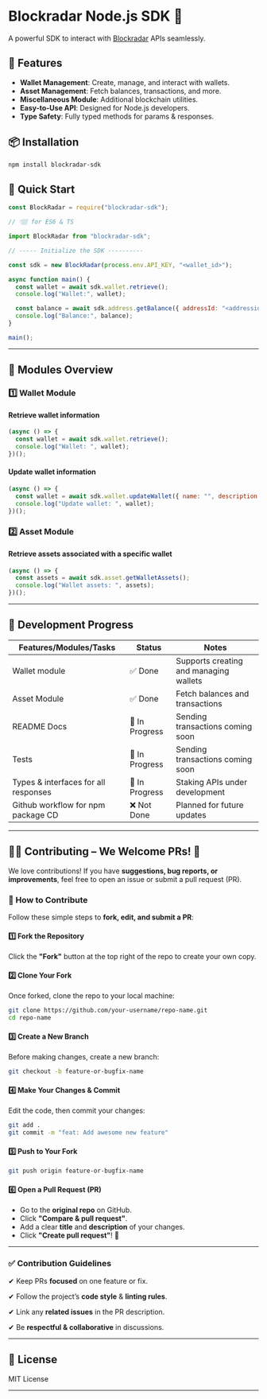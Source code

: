 # Blockradar Node.js SDK 🚀

A powerful SDK to interact with [Blockradar](https://docs.blockradar.co/api-reference/introduction) APIs seamlessly.

## 🌟 Features

- **Wallet Management**: Create, manage, and interact with wallets.
- **Asset Management**: Fetch balances, transactions, and more.
- **Miscellaneous Module**: Additional blockchain utilities.
- **Easy-to-Use API**: Designed for Node.js developers.
- **Type Safety**: Fully typed methods for params & responses.

## 📦 Installation

```sh
npm install blockradar-sdk
```

## 🚀 Quick Start

```js
const BlockRadar = require("blockradar-sdk");

// 👇🏽 for ES6 & TS

import BlockRadar from "blockradar-sdk";

// ----- Initialize the SDK ----------

const sdk = new BlockRadar(process.env.API_KEY, "<wallet_id>");

async function main() {
  const wallet = await sdk.wallet.retrieve();
  console.log("Wallet:", wallet);

  const balance = await sdk.address.getBalance({ addressId: "<addressid>" });
  console.log("Balance:", balance);
}

main();
```

---

## 📂 **Modules Overview**

### 1️⃣ **Wallet Module**

#### Retrieve wallet information

```js
(async () => {
  const wallet = await sdk.wallet.retrieve();
  console.log("Wallet: ", wallet);
})();
```

#### Update wallet information

```js
(async () => {
  const wallet = await sdk.wallet.updateWallet({ name: "", description: "" });
  console.log("Update wallet: ", wallet);
})();
```

### 2️⃣ **Asset Module**

#### Retrieve assets associated with a specific wallet

```js
(async () => {
  const assets = await sdk.asset.getWalletAssets();
  console.log("Wallet assets: ", assets);
})();
```

---

## 📌 **Development Progress**

| Features/Modules/Tasks             | Status         | Notes                                  |
| ---------------------------------- | -------------- | -------------------------------------- |
| Wallet module                             | ✅ Done        | Supports creating and managing wallets |
| Asset Module                            | ✅ Done        | Fetch balances and transactions        |
| README Docs                        | 🔄 In Progress | Sending transactions coming soon       |
| Tests                              | 🔄 In Progress | Sending transactions coming soon       |
| Types & interfaces for all responses  | 🔄 In Progress     | Staking APIs under development         |
| Github workflow for npm package CD | ❌ Not Done | Planned for future updates             |

---

## **👨‍💻 Contributing – We Welcome PRs! 🤝**

We love contributions! If you have **suggestions, bug reports, or improvements**, feel free to open an issue or submit a pull request (PR).

### **📌 How to Contribute**

Follow these simple steps to **fork, edit, and submit a PR**:

#### **1️⃣ Fork the Repository**

Click the **"Fork"** button at the top right of the repo to create your own copy.

#### **2️⃣ Clone Your Fork**

Once forked, clone the repo to your local machine:

```sh
git clone https://github.com/your-username/repo-name.git
cd repo-name
```

#### **3️⃣ Create a New Branch**

Before making changes, create a new branch:

```sh
git checkout -b feature-or-bugfix-name
```

#### **4️⃣ Make Your Changes & Commit**

Edit the code, then commit your changes:

```sh
git add .
git commit -m "feat: Add awesome new feature"
```

#### **5️⃣ Push to Your Fork**

```sh
git push origin feature-or-bugfix-name
```

#### **6️⃣ Open a Pull Request (PR)**

- Go to the **original repo** on GitHub.
- Click **"Compare & pull request"**.
- Add a clear **title** and **description** of your changes.
- Click **"Create pull request"**! 🎉

---

### **✅ Contribution Guidelines**

✔ Keep PRs **focused** on one feature or fix.

✔ Follow the project’s **code style** & **linting rules**.

✔ Link any **related issues** in the PR description.

✔ Be **respectful & collaborative** in discussions.

---

## 📜 License

MIT License

---
